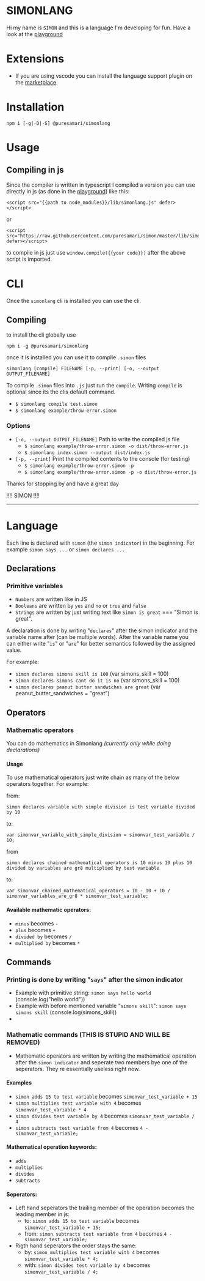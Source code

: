 # SIMONLANG

Hi my name is `SIMON` and this is a language I'm developing for fun. Have a look at the [playground]

# Extensions

- If you are using vscode you can install the language support plugin on the [marketplace](https://marketplace.visualstudio.com/items?itemName=rothert.simonlang).

# Installation
    npm i [-g|-D|-S] @puresamari/simonlang

# Usage
## Compiling in js
Since the compiler is written in typescript I compiled a version you can use directly in js (as done in the [playground]) like this:

    <script src="{{path to node_modules}}/lib/simonlang.js" defer></script>
or

    <script src="https://raw.githubusercontent.com/puresamari/simon/master/lib/simonlang.js" defer></script>

to compile in js just use `window.compile({{your code}})` after the above script is imported.

# CLI

Once the `simonlang` cli is installed you can use the cli.

## Compiling
to install the cli globally use

    npm i -g @puresamari/simonlang

once it is installed you can use it to complie `.simon` files

    simonlang [compile] FILENAME [-p, --print] [-o, --output OUTPUT_FILENAME] 
To compile `.simon` files into `.js` just run the `compile`. Writing `compile` is optional since its the clis default command.
- `$ simonlang compile test.simon`
- `$ simonlang example/throw-error.simon`

### Options

- `[-o, --output OUTPUT_FILENAME]` Path to write the compiled js file
  - `$ simonlang example/throw-error.simon -o dist/throw-error.js`
  - `$ simonlang index.simon --output dist/index.js`
- `[-p, --print]` Print the compiled contents to the console (for testing)
  - `$ simonlang example/throw-error.simon -p`
  - `$ simonlang example/throw-error.simon -p -o dist/throw-error.js`

Thanks for stopping by and have a great day

!!!! SIMON !!!!

---

# Language
Each line is declared with `simon` (the `simon indicator`) in the beginning. For example `simon says ...` or `simon declares ...`
## Declarations

### Primitive variables
- `Numbers` are written like in JS
- `Booleans` are written by `yes` and `no` or `true` and `false`
- `Strings` are written by just writing text like `Simon is great` === "Simon is great".

A declaration is done by writing "`declares`" after the simon indicator and the variable name after (can be multiple words). After the variable name you can either write "`is`" or "`are`" for better semantics followed by the assigned value.

For example:
- `simon declares simons skill is 100` (var simons_skill = 100)
- `simon declares simons cant do it is no` (var simons_skill = 100)
- `simon declares peanut butter sandwiches are great` (var peanut_butter_sandwiches = "great")

## Operators

### Mathematic operators
You can do mathematics in Simonlang _(currently only while doing declarations)_
#### Usage
To use mathematical operators just write chain as many of the below operators together. For example:

from:

    simon declares variable with simple division is test variable divided by 10
to:

    var simonvar_variable_with_simple_division = simonvar_test_variable / 10;

from

    simon declares chained mathematical operators is 10 minus 10 plus 10 divided by variables are gr8 multiplied by test variable

to:

    var simonvar_chained_mathematical_operators = 10 - 10 + 10 / simonvar_variables_are_gr8 * simonvar_test_variable;

#### Available mathematic operators:
- `minus` becomes `-`
- `plus` becomes `+`
- `divided by` becomes `/`
- `multiplied by` becomes `*`

## Commands
### Printing is done by writing "`says`" after the simon indicator
  - Example with primitive string: `simon says hello world` (console.log("hello world"))
  - Example with before mentioned variable "`simons skill`": `simon says simons skill` (console.log(simons_skill))
  - 
### Mathematic commands (THIS IS STUPID AND WILL BE REMOVED)
- Mathematic operators are written by writing the mathematical operation after the `simon indicator` and seperate two members bye one of the seperators. They re essentially useless right now.
#### Examples
  - `simon adds 15 to test variable` becomes `simonvar_test_variable + 15`
  - `simon multiplies test variable with 4` becomes `simonvar_test_variable * 4`
  - `simon divides test variable by 4` becomes `simonvar_test_variable / 4`
  - `simon subtracts test variable from 4` becomes `4 - simonvar_test_variable;`
#### Mathematical operation keywords:
  - `adds`
  - `multiplies`
  - `divides`
  - `subtracts`
#### Seperators:
- Left hand seperators the trailing member of the operation becomes the leading member in js:
  - to: `simon adds 15 to test variable` becomes `simonvar_test_variable + 15;`
  - from: `simon subtracts test variable from 4` becomes `4 - simonvar_test_variable;`
- Rigth hand seperators the order stays the same:
  - by: `simon multiplies test variable with 4` becomes `simonvar_test_variable * 4;`
  - with: `simon divides test variable by 4` becomes `simonvar_test_variable / 4;`

[playground]: https://puresamari.github.io/simon/